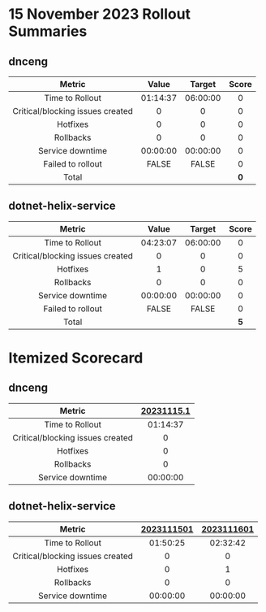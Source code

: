 # 15 November 2023 Rollout Summaries

## dnceng

|              Metric              |   Value  |  Target  |   Score   |
|:--------------------------------:|:--------:|:--------:|:---------:|
| Time to Rollout                  | 01:14:37 | 06:00:00 |     0     |
| Critical/blocking issues created |     0    |    0     |     0     |
| Hotfixes                         |     0    |    0     |     0     |
| Rollbacks                        |     0    |    0     |     0     |
| Service downtime                 | 00:00:00 | 00:00:00 |     0     |
| Failed to rollout                |   FALSE  |   FALSE  |     0     |
| Total                            |          |          |   **0**   |


## dotnet-helix-service

|              Metric              |   Value  |  Target  |   Score   |
|:--------------------------------:|:--------:|:--------:|:---------:|
| Time to Rollout                  | 04:23:07 | 06:00:00 |     0     |
| Critical/blocking issues created |     0    |    0     |     0     |
| Hotfixes                         |     1    |    0     |     5     |
| Rollbacks                        |     0    |    0     |     0     |
| Service downtime                 | 00:00:00 | 00:00:00 |     0     |
| Failed to rollout                |   FALSE  |   FALSE  |     0     |
| Total                            |          |          |   **5**   |


# Itemized Scorecard

## dnceng

| Metric | [20231115.1](https://dev.azure.com/dnceng/7ea9116e-9fac-403d-b258-b31fcf1bb293/_build/results?buildId=2316362) |
|:-----:|:-----:|
| Time to Rollout | 01:14:37 |
| Critical/blocking issues created | 0 |
| Hotfixes | 0 |
| Rollbacks | 0 |
| Service downtime | 00:00:00 |


## dotnet-helix-service

| Metric | [2023111501](https://dev.azure.com/dnceng/7ea9116e-9fac-403d-b258-b31fcf1bb293/_build/results?buildId=2316375) | [2023111601](https://dev.azure.com/dnceng/7ea9116e-9fac-403d-b258-b31fcf1bb293/_build/results?buildId=2317473) |
|:-----:|:-----:|:-----:|
| Time to Rollout | 01:50:25 | 02:32:42 |
| Critical/blocking issues created | 0 | 0 |
| Hotfixes | 0 | 1 |
| Rollbacks | 0 | 0 |
| Service downtime | 00:00:00 | 00:00:00 |

